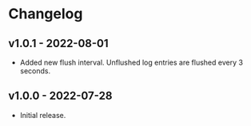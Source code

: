 # Changelog

## v1.0.1 - 2022-08-01

- Added new flush interval. Unflushed log entries are flushed every 3 seconds.

## v1.0.0 - 2022-07-28

- Initial release.